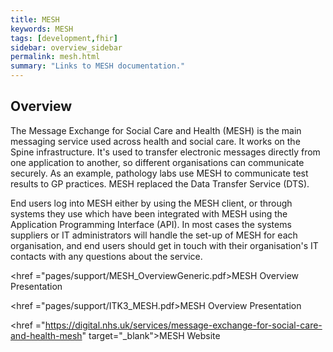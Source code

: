 ```yaml
---
title: MESH
keywords: MESH
tags: [development,fhir]
sidebar: overview_sidebar
permalink: mesh.html
summary: "Links to MESH documentation."
---
```




## Overview ##

The Message Exchange for Social Care and Health (MESH) is the main messaging service used across health and social care. It works on the Spine infrastructure. It's used to transfer electronic messages directly from one application to another, so different organisations can communicate securely. As an example, pathology labs use MESH to communicate test results to GP practices. MESH replaced the Data Transfer Service (DTS).

End users log into MESH either by using the MESH client, or through systems they use which have been integrated with MESH using the Application Programming Interface (API). In most cases the systems suppliers or IT administrators will handle the set-up of MESH for each organisation, and end users should get in touch with their organisation's IT contacts with any questions about the service.

<href ="pages/support/MESH_OverviewGeneric.pdf>MESH Overview Presentation</a>

<href ="pages/support/ITK3_MESH.pdf>MESH Overview Presentation</a> 

<href ="https://digital.nhs.uk/services/message-exchange-for-social-care-and-health-mesh" target="_blank">MESH Website</a>


